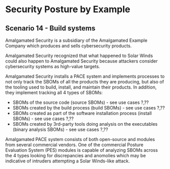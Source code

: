 # Security Posture by Example

## Scenario 14 - Build systems

Amalgamated Security is a subsidiary of
the Amalgamated Example Company
which produces and sells cybersecurity products.

Amalgamated Security recognized that what happened to Solar Winds
could also happen to Amalgamated Security because attackers
consider cybersecurity systems as high-value targets.

Amalgamated Security installs a PACE system and implements processes
to not only track the SBOMs of all the products they are producing,
but also of the tooling used
to build, install, and maintain their products.
In addition, they implement tracking all 4 types of SBOMs:
- SBOMs of the source code (source SBOMs) - see use cases ?,??
- SBOMs created by the build process (build SBOMs) - see use cases ?,??
- SBOMs created as part of the software installation process (install SBOMs) - see use cases ?,??
- SBOMs created by 3rd-party tools doing analysis on the executables (binary analysis SBOMs)  - see use cases ?,??

Amalgamated PACE system consists of both open-source
and modules from several commercial vendors.
One of the commercial Posture Evaluation System (PES) modules
is capable of analyzing SBOMs across the 4 types looking for
discrepancies and anomolies which may be indicative of
intruders attempting a Solar Winds-like attack.
